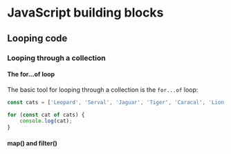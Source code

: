 # JavaScript building blocks

## Looping code

### Looping through a collection

#### The for...of loop

The basic tool for looping through a collection is the `for...of` loop:

```javascript
const cats = ['Leopard', 'Serval', 'Jaguar', 'Tiger', 'Caracal', 'Lion']

for (const cat of cats) {
    console.log(cat);
}
```

#### map() and filter()

